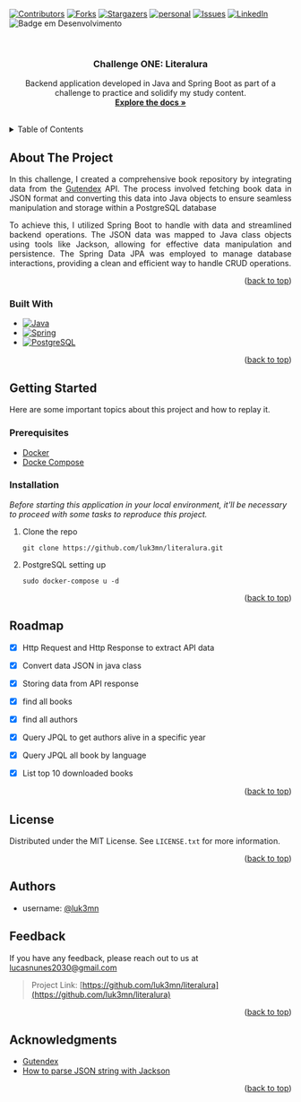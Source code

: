 <!--<a name="literalura">
    <img src="https://raw.githubusercontent.com/luk3mn/luk3mn/main/soft_cover.png" width="1480">
</a>-->

[![Contributors][contributors-shield]][contributors-url]
[![Forks][forks-shield]][forks-url]
[![Stargazers][stars-shield]][stars-url]
[![personal][personal-shield]][personal-url]
[![Issues][issues-shield]][issues-url]
[![LinkedIn][linkedin-shield]][linkedin-url]
![Badge em Desenvolvimento](https://img.shields.io/static/v1?label=STATUS&message=Development&color=GREEN&style=for-the-badge)

<!-- ![image](soft%20(1).png) -->



<!-- PROJECT LOGO -->
<br />
<div align="center">

  <h3 align="center">Challenge ONE: Literalura</h3>

  <p align="center">
    Backend application developed in Java and Spring Boot as part of a challenge to practice and solidify my study content.
    <br />
    <a href="https://github.com/luk3mn/literalura/README.md"><strong>Explore the docs »</strong></a>
    <br />
    <br />
  </p>
</div>



<!-- TABLE OF CONTENTS -->
<details>
  <summary>Table of Contents</summary>
  <ol>
    <li>
      <a href="#about-the-project">About The Project</a>
      <ul>
        <li><a href="#built-with">Built With</a></li>
      </ul>
    </li>
    <li>
      <a href="#getting-started">Getting Started</a>
      <ul>
        <li><a href="#prerequisites">Prerequisites</a></li>
        <li><a href="#installation">Installation</a></li>
      </ul>
    </li>
    <li><a href="#usage">Usage</a></li>
    <!-- <li><a href="#deploy">Deploy</a></li> -->
    <li><a href="#roadmap">Roadmap</a></li>
    <li><a href="#license">License</a></li>
    <li><a href="#authors">Authors</a></li>
    <li><a href="#feedback">Feedback</a></li>
    <li><a href="#acknowledgments">Acknowledgments</a></li>
  </ol>
</details>



<!-- ABOUT THE PROJECT -->
## About The Project
<!-- IMAGE (OPCIONAL) -->

<p align="justify">
   In this challenge, I created a comprehensive book repository by integrating data from the <a href="https://gutendex.com/">Gutendex</a> API. The process involved fetching book data in JSON format and converting this data into Java objects to ensure seamless manipulation and storage within a PostgreSQL database
</p> 
<p align="justify">
   To achieve this, I utilized Spring Boot to handle with data and streamlined backend operations. The JSON data was mapped to Java class objects using tools like Jackson, allowing for effective data manipulation and persistence. The Spring Data JPA was employed to manage database interactions, providing a clean and efficient way to handle CRUD operations.
</p>

<p align="right">(<a href="#literalura">back to top</a>)</p>

### Built With

* [![Java][Java]][Java-url]
* [![Spring][Spring]][Spring-url]
* [![PostgreSQL][PostgreSQL]][PostgreSQL-url]

<p align="right">(<a href="#literalura">back to top</a>)</p>



<!-- GETTING STARTED -->
## Getting Started

Here are some important topics about this project and how to replay it.

### Prerequisites

* [Docker](https://docs.docker.com/)
* [Docke Compose](https://docs.docker.com/compose/)

### Installation

_Before starting this application in your local environment, it'll be necessary to proceed with some tasks to reproduce this project._

1. Clone the repo
   ```shell
   git clone https://github.com/luk3mn/literalura.git
   ```
2. PostgreSQL setting up
   ```shell
   sudo docker-compose u -d
   ```


<p align="right">(<a href="#literalura">back to top</a>)</p>



<!-- USAGE EXAMPLES -->
<!-- ## Usage -->

<!-- Deploy -->
<!-- ## Deploy -->


<!-- ROADMAP -->
## Roadmap

- [x] Http Request and Http Response to extract API data
- [x] Convert data JSON in java class
- [x] Storing data from API response
- [x] find all books
- [x] find all authors
- [x] Query JPQL to get authors alive in a specific year
- [x] Query JPQL all book by language
- [x] List top 10 downloaded books


<p align="right">(<a href="#literalura">back to top</a>)</p>



<!-- LICENSE -->
## License

Distributed under the MIT License. See `LICENSE.txt` for more information.

<p align="right">(<a href="#literalura">back to top</a>)</p>



## Authors

- username: [@luk3mn](https://www.github.com/luk3mn)

## Feedback

If you have any feedback, please reach out to us at lucasnunes2030@gmail.com

> Project Link: [https://github.com/luk3mn/literalura](https://github.com/luk3mn/literalura)

<p align="right">(<a href="#literalura">back to top</a>)</p>


<!-- ACKNOWLEDGMENTS -->
## Acknowledgments
* [Gutendex](https://gutendex.com/)
* [How to parse JSON string with Jackson](https://mkyong.com/java/jackson-how-to-parse-json/)


<p align="right">(<a href="#literalura">back to top</a>)</p>



<!-- MARKDOWN LINKS & IMAGES -->
<!-- https://www.markdownguide.org/basic-syntax/#reference-style-links -->
[contributors-shield]: https://img.shields.io/github/contributors/luk3mn/literalura.svg?style=for-the-badge
[contributors-url]: https://github.com/luk3mn/literalura/graphs/contributors
[issues-shield]: https://img.shields.io/github/issues/luk3mn/literalura.svg?style=for-the-badge
[issues-url]: https://github.com/luk3mn/literalura/issues
[forks-shield]: https://img.shields.io/github/forks/luk3mn/literalura.svg?style=for-the-badge
[forks-url]: https://github.com/luk3mn/literalura/network/members
[stars-shield]: https://img.shields.io/github/stars/luk3mn/literalura.svg?style=for-the-badge
[stars-url]: https://github.com/luk3mn/literalura/stargazers
[license-shield]: https://img.shields.io/github/license/othneildrew/Best-README-Template.svg?style=for-the-badge
[license-url]: https://github.com/luk3mn/literalura/blob/master/LICENSE
[linkedin-shield]: https://img.shields.io/badge/-LinkedIn-black.svg?style=for-the-badge&logo=linkedin&colorB=555
[linkedin-url]: https://www.linkedin.com/in/lucasmaues/
[personal-shield]: https://img.shields.io/static/v1?label=Luke&message=🎸&color=2e3643&style=for-the-badge&colorB=555
[personal-url]: https://www.rocketseat.com.br/

<!-- Stack Shields -->
[Java]: https://img.shields.io/badge/Java-E02027?style=for-the-badge&logo=java&logoColor=ffffff
[Java-url]: https://www.java.com/en/
[Spring]: https://img.shields.io/badge/SrpingBoot-6DB33F?style=for-the-badge&logo=springboot&logoColor=ffffff
[Spring-url]: https://spring.io/projects/spring-boot
[PostgreSQL]: https://img.shields.io/badge/POSTGRESQL-4169E1?style=for-the-badge&logo=postgresql&logoColor=ffffff
[PostgreSQL-url]: https://www.postgresql.org/
